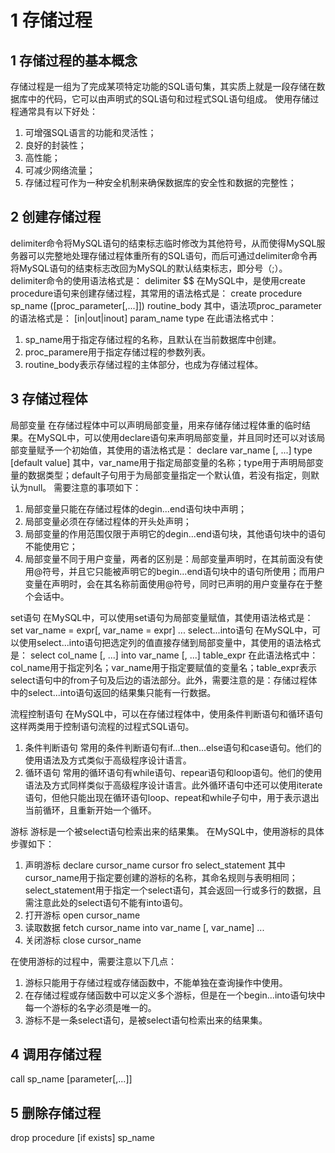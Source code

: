 # 1 存储过程

## 1 存储过程的基本概念
存储过程是一组为了完成某项特定功能的SQL语句集，其实质上就是一段存储在数据库中的代码，它可以由声明式的SQL语句和过程式SQL语句组成。
使用存储过程通常具有以下好处：
1. 可增强SQL语言的功能和灵活性；
2. 良好的封装性；
3. 高性能；
4. 可减少网络流量；
5. 存储过程可作为一种安全机制来确保数据库的安全性和数据的完整性；

## 2 创建存储过程
delimiter命令将MySQL语句的结束标志临时修改为其他符号，从而使得MySQL服务器可以完整地处理存储过程体重所有的SQL语句，而后可通过delimiter命令再将MySQL语句的结束标志改回为MySQL的默认结束标志，即分号（;）。
delimiter命令的使用语法格式是：
delimiter $$
在MySQL中，是使用create procedure语句来创建存储过程，其常用的语法格式是：
create procedure sp_name ([proc_parameter[,...]]) routine_body
其中，语法项proc_parameter的语法格式是：
[in|out|inout] param_name type
在此语法格式中：
1. sp_name用于指定存储过程的名称，且默认在当前数据库中创建。
2. proc_paramere用于指定存储过程的参数列表。
3. routine_body表示存储过程的主体部分，也成为存储过程体。

## 3 存储过程体
局部变量
在存储过程体中可以声明局部变量，用来存储存储过程体重的临时结果。在MySQL中，可以使用declare语句来声明局部变量，并且同时还可以对该局部变量赋予一个初始值，其使用的语法格式是：
declare var_name [, ...] type [default value]
其中，var_name用于指定局部变量的名称；type用于声明局部变量的数据类型；default子句用于为局部变量指定一个默认值，若没有指定，则默认为null。
需要注意的事项如下：
1. 局部变量只能在存储过程体的degin...end语句块中声明；
2. 局部变量必须在存储过程体的开头处声明；
3. 局部变量的作用范围仅限于声明它的degin...end语句块，其他语句块中的语句不能使用它；
4. 局部变量不同于用户变量，两者的区别是：局部变量声明时，在其前面没有使用@符号，并且它只能被声明它的begin...end语句块中的语句所使用；而用户变量在声明时，会在其名称前面使用@符号，同时已声明的用户变量存在于整个会话中。

set语句
在MySQL中，可以使用set语句为局部变量赋值，其使用语法格式是：
set var_name = expr[, var_name = expr] ...
select...into语句
在MySQL中，可以使用select...into语句把选定列的值直接存储到局部变量中，其使用的语法格式是：
select col_name [, ...] into var_name [, ...] table_expr
在此语法格式中：col_name用于指定列名；var_name用于指定要赋值的变量名；table_expr表示select语句中的from子句及后边的语法部分。此外，需要注意的是：存储过程体中的select...into语句返回的结果集只能有一行数据。

流程控制语句
在MySQL中，可以在存储过程体中，使用条件判断语句和循环语句这样两类用于控制语句流程的过程式SQL语句。
1. 条件判断语句
常用的条件判断语句有if...then...else语句和case语句。他们的使用语法及方式类似于高级程序设计语言。
2. 循环语句
常用的循环语句有while语句、repear语句和loop语句。他们的使用语法及方式同样类似于高级程序设计语言。此外循环语句中还可以使用iterate语句，但他只能出现在循环语句loop、repeat和while子句中，用于表示退出当前循环，且重新开始一个循环。

游标
游标是一个被select语句检索出来的结果集。
在MySQL中，使用游标的具体步骤如下：
1. 声明游标
declare cursor_name cursor fro select_statement
其中cursor_name用于指定要创建的游标的名称，其命名规则与表明相同；select_statement用于指定一个select语句，其会返回一行或多行的数据，且需注意此处的select语句不能有into语句。
2. 打开游标
open cursor_name
3. 读取数据
fetch cursor_name into var_name [, var_name] ...
4. 关闭游标
close cursor_name

在使用游标的过程中，需要注意以下几点：
1. 游标只能用于存储过程或存储函数中，不能单独在查询操作中使用。
2. 在存储过程或存储函数中可以定义多个游标，但是在一个begin...into语句块中每一个游标的名字必须是唯一的。
3. 游标不是一条select语句，是被select语句检索出来的结果集。

## 4 调用存储过程
call sp_name [parameter[,...]]

## 5 删除存储过程
drop procedure [if exists] sp_name
